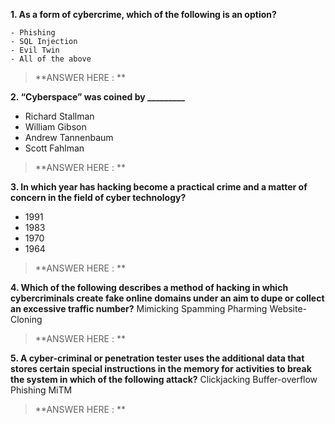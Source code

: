 **1. As a form of cybercrime, which of the following is an option?**

	- Phishing 
	- SQL Injection
	- Evil Twin 
	- All of the above

> **ANSWER HERE : ** 

**2. “Cyberspace” was coined by _________**

- Richard Stallman
- William Gibson
- Andrew Tannenbaum
- Scott Fahlman

> **ANSWER HERE : ** 

**3.  In which year has hacking become a practical crime and a matter of concern in the field of cyber technology?**

- 1991
- 1983
- 1970
- 1964

> **ANSWER HERE : ** 

**4. Which of the following describes a method of hacking in which cybercriminals create fake online domains under an aim to dupe or collect an excessive traffic number?**
	Mimicking 
	Spamming 
	Pharming
	Website-Cloning

> **ANSWER HERE : ** 

**5. A cyber-criminal or penetration tester uses the additional data that stores certain special instructions in the memory for activities to break the system in which of the following attack?**
Clickjacking
Buffer-overflow
Phishing
MiTM

> **ANSWER HERE : ** 
